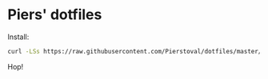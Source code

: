 # Piers' dotfiles

Install:

```bash
curl -LSs https://raw.githubusercontent.com/Pierstoval/dotfiles/master/install.sh | bash
```

Hop!


